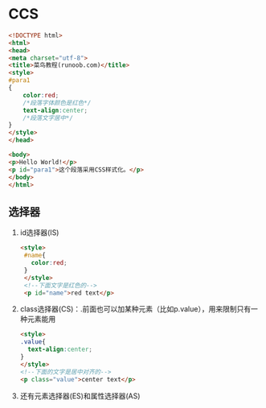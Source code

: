 # CCS
```html
<!DOCTYPE html>
<html>
<head>
<meta charset="utf-8"> 
<title>菜鸟教程(runoob.com)</title> 
<style>
#para1
{
	color:red;
    /*段落字体颜色是红色*/
	text-align:center;
    /*段落文字居中*/
} 
</style>
</head>

<body>
<p>Hello World!</p>
<p id="para1">这个段落采用CSS样式化。</p>
</body>
</html>
```
## 选择器
1. id选择器(IS)
   ```html
   <style>
    #name{
      color:red;
    }
    </style>
    <!--下面文字是红色的-->
    <p id="name">red text</p>
   ```
2. class选择器(CS)：.前面也可以加某种元素（比如p.value），用来限制只有一种元素能用
    ```html
    <style>
    .value{
      text-align:center;
    }
    </style>
    <!--下面的文字是居中对齐的-->
    <p class="value">center text</p>
    ```
3. 还有元素选择器(ES)和属性选择器(AS)